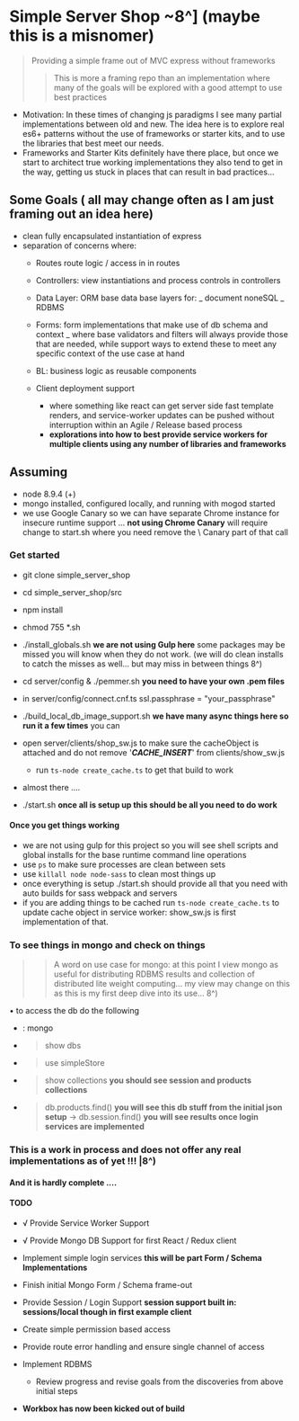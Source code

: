 
# Simple Server Shop ~8^] (maybe this is a misnomer)

>Providing a simple frame out of MVC express without frameworks
>> This is more a framing repo than an implementation where many of the goals will be explored with a good attempt to use best practices
- Motivation: In these times of changing js paradigms I see many partial implementations between old and new. The idea here is to explore real es6+ patterns without the use of frameworks or starter kits, and to use the libraries that best meet our needs.
 - Frameworks and Starter Kits definitely have there place, but once we start to architect true working implementations they also tend to get in the way, getting us stuck in places that can result in bad practices...  

## Some Goals ( all may change often as I am just framing out an idea here)
- clean fully encapsulated instantiation of express
- separation of concerns where:
  - Routes route logic / access in in routes
  - Controllers: view instantiations and process controls in controllers
  - Data Layer: ORM base data base layers for:
    _ document noneSQL
    _ RDBMS

  - Forms: form implementations that make use of db schema and context
    _ where base validators and filters will always provide those that are needed, while support ways to extend these to meet any specific context of the use case at hand

  - BL: business logic as reusable components

  - Client deployment support
    - where something like react can get server side fast template renders, and service-worker updates can be pushed without interruption within an Agile / Release based process
    - **explorations into how to best provide service workers for multiple clients using any number of libraries and frameworks**

## Assuming
- node 8.9.4 (+)
- mongo installed, configured locally, and running with mogod started
- we use Google Canary so we can have separate Chrome instance for insecure runtime support ... **not using Chrome Canary** will require change to start.sh where you need remove the \ Canary part of that call


### Get started
- git clone simple_server_shop
- cd simple_server_shop/src
- npm install
- chmod 755 \*.sh   
- ./install_globals.sh **we are not using Gulp here** some packages may be missed you will know when they do not work. (we will do clean installs to catch the misses as well... but may miss in between things 8^)
- cd server/config & ./pemmer.sh **you need to have your own .pem files**
- in server/config/connect.cnf.ts ssl.passphrase = "your_passphrase"
- ./build_local_db_image_support.sh **we have many async things here so run it a few times** you can
- open server/clients/shop_sw.js to make sure the cacheObject is attached and do not remove '___CACHE_INSERT___' from clients/show_sw.js
  - run `ts-node create_cache.ts` to get that build to work

- almost there ....
- ./start.sh **once all is setup up this should be all you need to do work**

#### Once you get things working
- we are not using gulp for this project so you will see shell scripts and global installs for the base runtime command line operations
- use `ps` to make sure processes are clean between sets
- use `killall node node-sass` to clean most things up
- once everything is setup ./start.sh should provide all that you need with auto builds for sass webpack and servers
- if you are adding things to be cached run `ts-node create_cache.ts` to update cache object in service worker: show_sw.js is first implementation of that.

### To see things in mongo and check on things
>> A word on use case for mongo:
   at this point I view mongo as useful for distributing RDBMS results and collection of distributed lite weight computing... my view may change on this as this is my first deep dive into its use... 8^)

• to access the db do the following
- : mongo
- > show dbs
- > use simpleStore
- > show collections **you should see session and products collections**
- > db.products.find() **you will see this db stuff from the initial json setup**
-> db.session.find() **you will see results once login services are implemented**

### This is a work in process and does not offer any real implementations as of yet !!! |8^)
#### And it is hardly complete ....

#### TODO

- √ Provide Service Worker Support
- √ Provide Mongo DB Support for first React / Redux client
- Implement simple login services **this will be part Form / Schema Implementations**
- Finish initial Mongo Form / Schema frame-out
- Provide Session / Login Support **session support built in: sessions/local though in first example client**
- Create simple permission based access
- Provide route error handling and ensure single channel of access
- Implement RDBMS  

  - Review progress and revise goals from the discoveries from above initial steps

- **Workbox has now been kicked out of build**

